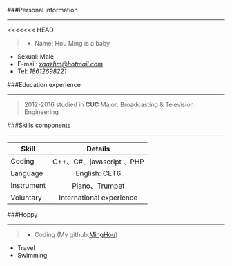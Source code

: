 ###Personal information
***
<<<<<<< HEAD
>- Name: Hou Ming is a baby        
- Sexual: Male
- E-mail: *xaazhm@hotmail.com*
- Tel: *18612698221*

###Education experience
***
>2012-2016  studied in **CUC**
Major: Broadcasting & Television Engineering

###Skills components
***
|   Skill   |    Details       |   
| ------------- |:------------:| 
|   Coding   |    C++、C#、javascript 、PHP       |  
| Language      | English: CET6 |
| Instrument      | Piano、Trumpet     | 
| Voluntary | International experience      | 
###Hoppy
***
>- Coding (My github:[MingHou](https://github.com/MingHou))
- Travel
- Swimming
